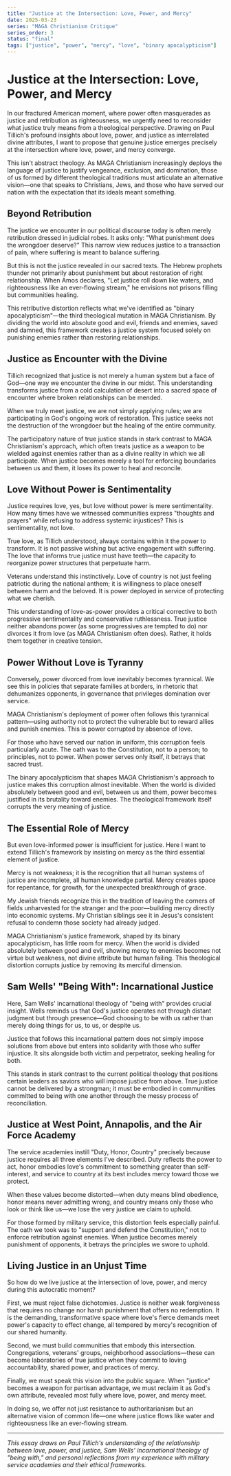 ```yaml
---
title: "Justice at the Intersection: Love, Power, and Mercy"
date: 2025-03-23
series: "MAGA Christianism Critique"
series_order: 3
status: "final"
tags: ["justice", "power", "mercy", "love", "binary apocalypticism"]
---
```


# Justice at the Intersection: Love, Power, and Mercy

In our fractured American moment, where power often masquerades as justice and retribution as righteousness, we urgently need to reconsider what justice truly means from a theological perspective. Drawing on Paul Tillich's profound insights about love, power, and justice as interrelated divine attributes, I want to propose that genuine justice emerges precisely at the intersection where love, power, and mercy converge.

This isn't abstract theology. As MAGA Christianism increasingly deploys the language of justice to justify vengeance, exclusion, and domination, those of us formed by different theological traditions must articulate an alternative vision—one that speaks to Christians, Jews, and those who have served our nation with the expectation that its ideals meant something.

## Beyond Retribution

The justice we encounter in our political discourse today is often merely retribution dressed in judicial robes. It asks only: "What punishment does the wrongdoer deserve?" This narrow view reduces justice to a transaction of pain, where suffering is meant to balance suffering.

But this is not the justice revealed in our sacred texts. The Hebrew prophets thunder not primarily about punishment but about restoration of right relationship. When Amos declares, "Let justice roll down like waters, and righteousness like an ever-flowing stream," he envisions not prisons filling but communities healing.

This retributive distortion reflects what we've identified as "binary apocalypticism"—the third theological mutation in MAGA Christianism. By dividing the world into absolute good and evil, friends and enemies, saved and damned, this framework creates a justice system focused solely on punishing enemies rather than restoring relationships.

## Justice as Encounter with the Divine

Tillich recognized that justice is not merely a human system but a face of God—one way we encounter the divine in our midst. This understanding transforms justice from a cold calculation of desert into a sacred space of encounter where broken relationships can be mended.

When we truly meet justice, we are not simply applying rules; we are participating in God's ongoing work of restoration. This justice seeks not the destruction of the wrongdoer but the healing of the entire community.

The participatory nature of true justice stands in stark contrast to MAGA Christianism's approach, which often treats justice as a weapon to be wielded against enemies rather than as a divine reality in which we all participate. When justice becomes merely a tool for enforcing boundaries between us and them, it loses its power to heal and reconcile.

## Love Without Power is Sentimentality

Justice requires love, yes, but love without power is mere sentimentality. How many times have we witnessed communities express "thoughts and prayers" while refusing to address systemic injustices? This is sentimentality, not love.

True love, as Tillich understood, always contains within it the power to transform. It is not passive wishing but active engagement with suffering. The love that informs true justice must have teeth—the capacity to reorganize power structures that perpetuate harm.

Veterans understand this instinctively. Love of country is not just feeling patriotic during the national anthem; it is willingness to place oneself between harm and the beloved. It is power deployed in service of protecting what we cherish.

This understanding of love-as-power provides a critical corrective to both progressive sentimentality and conservative ruthlessness. True justice neither abandons power (as some progressives are tempted to do) nor divorces it from love (as MAGA Christianism often does). Rather, it holds them together in creative tension.

## Power Without Love is Tyranny

Conversely, power divorced from love inevitably becomes tyrannical. We see this in policies that separate families at borders, in rhetoric that dehumanizes opponents, in governance that privileges domination over service.

MAGA Christianism's deployment of power often follows this tyrannical pattern—using authority not to protect the vulnerable but to reward allies and punish enemies. This is power corrupted by absence of love.

For those who have served our nation in uniform, this corruption feels particularly acute. The oath was to the Constitution, not to a person; to principles, not to power. When power serves only itself, it betrays that sacred trust.

The binary apocalypticism that shapes MAGA Christianism's approach to justice makes this corruption almost inevitable. When the world is divided absolutely between good and evil, between us and them, power becomes justified in its brutality toward enemies. The theological framework itself corrupts the very meaning of justice.

## The Essential Role of Mercy

But even love-informed power is insufficient for justice. Here I want to extend Tillich's framework by insisting on mercy as the third essential element of justice.

Mercy is not weakness; it is the recognition that all human systems of justice are incomplete, all human knowledge partial. Mercy creates space for repentance, for growth, for the unexpected breakthrough of grace.

My Jewish friends recognize this in the tradition of leaving the corners of fields unharvested for the stranger and the poor—building mercy directly into economic systems. My Christian siblings see it in Jesus's consistent refusal to condemn those society had already judged.

MAGA Christianism's justice framework, shaped by its binary apocalypticism, has little room for mercy. When the world is divided absolutely between good and evil, showing mercy to enemies becomes not virtue but weakness, not divine attribute but human failing. This theological distortion corrupts justice by removing its merciful dimension.

## Sam Wells' "Being With": Incarnational Justice

Here, Sam Wells' incarnational theology of "being with" provides crucial insight. Wells reminds us that God's justice operates not through distant judgment but through presence—God choosing to be with us rather than merely doing things for us, to us, or despite us.

Justice that follows this incarnational pattern does not simply impose solutions from above but enters into solidarity with those who suffer injustice. It sits alongside both victim and perpetrator, seeking healing for both.

This stands in stark contrast to the current political theology that positions certain leaders as saviors who will impose justice from above. True justice cannot be delivered by a strongman; it must be embodied in communities committed to being with one another through the messy process of reconciliation.

## Justice at West Point, Annapolis, and the Air Force Academy

The service academies instill "Duty, Honor, Country" precisely because justice requires all three elements I've described. Duty reflects the power to act, honor embodies love's commitment to something greater than self-interest, and service to country at its best includes mercy toward those we protect.

When these values become distorted—when duty means blind obedience, honor means never admitting wrong, and country means only those who look or think like us—we lose the very justice we claim to uphold.

For those formed by military service, this distortion feels especially painful. The oath we took was to "support and defend the Constitution," not to enforce retribution against enemies. When justice becomes merely punishment of opponents, it betrays the principles we swore to uphold.

## Living Justice in an Unjust Time

So how do we live justice at the intersection of love, power, and mercy during this autocratic moment?

First, we must reject false dichotomies. Justice is neither weak forgiveness that requires no change nor harsh punishment that offers no redemption. It is the demanding, transformative space where love's fierce demands meet power's capacity to effect change, all tempered by mercy's recognition of our shared humanity.

Second, we must build communities that embody this intersection. Congregations, veterans' groups, neighborhood associations—these can become laboratories of true justice when they commit to loving accountability, shared power, and practices of mercy.

Finally, we must speak this vision into the public square. When "justice" becomes a weapon for partisan advantage, we must reclaim it as God's own attribute, revealed most fully where love, power, and mercy meet.

In doing so, we offer not just resistance to authoritarianism but an alternative vision of common life—one where justice flows like water and righteousness like an ever-flowing stream.

---

*This essay draws on Paul Tillich's understanding of the relationship between love, power, and justice, Sam Wells' incarnational theology of "being with," and personal reflections from my experience with military service academies and their ethical frameworks.*